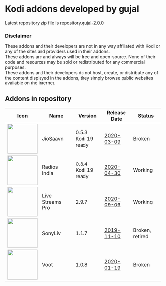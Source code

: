 # Kodi addons developed by gujal

Latest repository zip file is
[repository.gujal-2.0.0](https://github.com/Gujal00/GujalKodiWork/raw/master/zips/repository.gujal/repository.gujal-2.0.0.zip)
<br>

### Disclaimer
These addons and their developers are not in any way affiliated with Kodi or any of the sites and providers used in their addons.
<br>These addons are and always will be free and open-source. None of their code and resources may be sold or redistributed for any commercial purposes.
<br>These addons and their developers do not host, create, or distribute any of the content displayed in the addons, they simply browse public websites available on the Internet.

## Addons in repository
|Icon|Name|Version|Release Date|Status|
|---|---|---|---|---|
|<img src="https://raw.githubusercontent.com/Gujal00/GujalKodiWork/master/upto_leia/zips/plugin.audio.jiomusic/icon.png" width="96">|JioSaavn|0.5.3<br>Kodi 19 ready|[2020-03-09](https://raw.githubusercontent.com/Gujal00/GujalKodiWork/master/upto_leia/zips/plugin.audio.jiomusic/changelog.txt)|Broken
|<img src="https://raw.githubusercontent.com/Gujal00/GujalKodiWork/master/upto_leia/zips/plugin.audio.radiosindia/icon.png" width="96">|Radios India|0.3.4<br>Kodi 19 ready|[2020-04-30](https://raw.githubusercontent.com/Gujal00/GujalKodiWork/master/upto_leia/zips/plugin.audio.radiosindia/changelog.txt)|Working
|<img src="https://raw.githubusercontent.com/Gujal00/GujalKodiWork/master/upto_leia/zips/plugin.video.live.streamspro/icon.png" width="96">|Live Streams Pro|2.9.7|[2020-09-06](https://raw.githubusercontent.com/Gujal00/GujalKodiWork/master/upto_leia/zips/plugin.video.live.streamspro/changelog.txt)|Working
|<img src="https://raw.githubusercontent.com/Gujal00/GujalKodiWork/master/upto_leia/zips/plugin.video.sonyliv/icon.png" width="96">|SonyLiv|1.1.7|[2019-11-10](https://raw.githubusercontent.com/Gujal00/GujalKodiWork/master/upto_leia/zips/plugin.video.sonyliv/changelog.txt)|Broken, retired
|<img src="https://raw.githubusercontent.com/Gujal00/GujalKodiWork/master/upto_leia/zips/plugin.video.voot/icon.png" width="96">|Voot|1.0.8|[2020-01-19](https://raw.githubusercontent.com/Gujal00/GujalKodiWork/master/upto_leia/zips/plugin.video.voot/changelog.txt)|Broken
